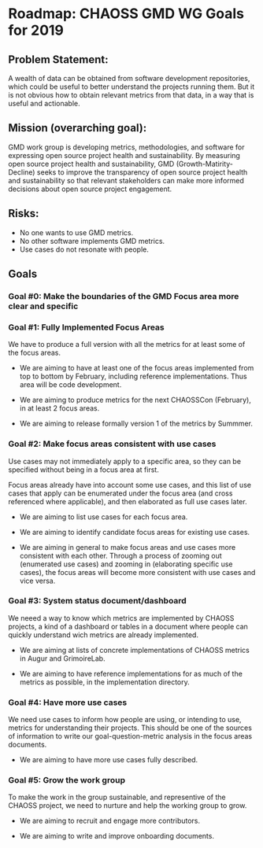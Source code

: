 # Roadmap: CHAOSS GMD WG Goals for 2019

## Problem Statement: 

A wealth of data can be obtained from software development repositories,
which could be useful to better understand the projects running them.
But it is not obvious how to obtain relevant metrics from that data,
in a way that is useful and actionable.

## Mission (overarching goal):

GMD work group is developing metrics, methodologies, and software
for expressing open source project health and sustainability.
By measuring open source project health and sustainability,
GMD (Growth-Matirity-Decline) seeks to improve the transparency of open source project
health and sustainability so that relevant stakeholders can
make more informed decisions about open source project engagement.

## Risks:

* No one wants to use GMD metrics.
* No other software implements GMD metrics.
* Use cases do not resonate with people.

## Goals

### Goal #0: Make the boundaries of the GMD Focus area more clear and specific

### Goal #1: Fully Implemented Focus Areas

We have to produce a full version with all the metrics for at least some of the focus areas.

* We are aiming to have at least one of the focus areas implemented from top to bottom
by February, including reference implementations. Thus area will be code development.

* We are aiming to produce metrics for the next CHAOSSCon (February), in at least 2 focus areas.

* We are aiming to release formally version 1 of the metrics by Summmer.

### Goal #2: Make focus areas consistent with use cases

Use cases may not immediately apply to a specific area,
so they can be specified without being in a focus area at first. 

Focus areas already have into account some use cases,
and this list of use cases that apply can be enumerated under
the focus area (and cross referenced where applicable),
and then elaborated as full use cases later. 

* We are aiming to list use cases for each focus area.

* We are aiming to identify candidate focus areas for existing use cases. 

* We are aiming in general to make focus areas and use cases more consistent with each other.
Through a process of zooming out (enumerated use cases)
and zooming in (elaborating specific use cases),
the focus areas will become more consistent with use cases and vice versa. 

### Goal #3: System status document/dashboard

We neeed a way to know which metrics are implemented by CHAOSS projects,
a kind of a dashboard or tables in a document where people can quickly
understand wich metrics are already implemented.

* We are aiming at lists of concrete implementations of CHAOSS metrics
in Augur and GrimoireLab.

* We are aiming to have reference implementations for as much of the metrics
as possible, in the implementation directory.

### Goal #4: Have more use cases

We need use cases to inform how people are using, or intending to use,
metrics for understanding their projects.
This should be one of the sources of information to write our
goal-question-metric analysis in the focus areas documents.

* We are aiming to have more use cases fully described.

### Goal #5:  Grow the work group

To make the work in the group sustainable, and representive of the CHAOSS project,
we need to nurture and help the working group to grow.

* We are aiming to recruit and engage more contributors.

* We are aiming to write and improve onboarding documents. 
